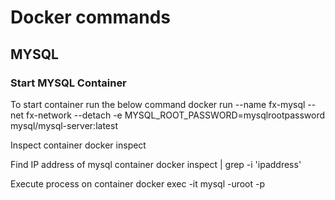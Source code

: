 # Docker commands
## MYSQL
### Start MYSQL Container
To start container run the below command
docker run --name fx-mysql --net fx-network --detach -e MYSQL_ROOT_PASSWORD=mysqlrootpassword mysql/mysql-server:latest

Inspect container
docker inspect <container-id>

Find IP address of mysql container
docker inspect <container-id> | grep -i 'ipaddress'

Execute process on container
docker exec -it <container-id> mysql -uroot -p
